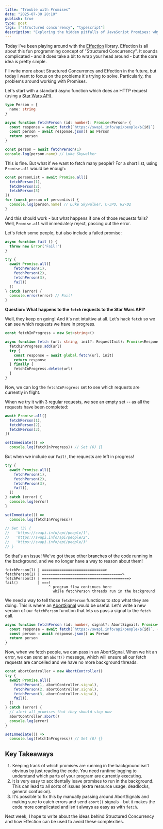 ```yaml
---
title: "Trouble with Promises"
date: "2025-07-30 20:10"
publish: true
type: post
tags: ["structured concurrency", "typescript"]
description: "Exploring the hidden pitfalls of JavaScript Promises: why uncancelled promises can quietly keep running, how it can lead to subtle bugs, and what we can do about it."
---
```


Today I've been playing around with the [Effection](https://frontside.com/effection/) library. Effection is all about this fun programming concept of "Structured Concurrency". It sounds complicated - and it does take a bit to wrap your head around - but the core idea is pretty simple. 

I'll write more about Structured Concurrency and Effection in the future, but today I want to focus on the problems it's trying to solve. Particularly, the problems around working with Promises.

Let's start with a standard async function which does an HTTP request (using a [Star Wars API](https://swapi.info)).

```typescript
type Person = {
  name: string
}

async function fetchPerson (id: number): Promise<Person> {
  const response = await fetch(`https://swapi.info/api/people/${id}`)
  const person = await response.json() as Person
  return person
}

const person = await fetchPerson(1)
console.log(person.name) // Luke Skywalker
```

This is fine. But what if we want to fetch many people?
For a short list, using `Promise.all` would be enough:

```typescript
const personList = await Promise.all([
  fetchPerson(1),
  fetchPerson(2),
  fetchPerson(3)
])
for (const person of personList) {
  console.log(person.name) // Luke Skywalker, C-3PO, R2-D2
}
```

And this should work - but what happens if one of those requests fails?
Well, `Promise.all` will immediately reject, passing out the error.

Let's fetch some people, but also include a failed promise:

```typescript
async function fail () {
  throw new Error('Fail!')
}

try {
  await Promise.all([
    fetchPerson(1),
    fetchPerson(2),
    fetchPerson(3),
    fail() 
  ])
} catch (error) {
  console.error(error) // Fail!
}
```

**Question: What happens to the `fetch` requests to the Star Wars API?**

Well, they keep on going! And it's not intuitive at all. 
Let's hack `fetch` so we can see which requests we have in progress.

```typescript
const fetchInProgress = new Set<string>()

async function fetch (url: string, init?: RequestInit): Promise<Response> {
  fetchInProgress.add(url)
  try {
    const response = await global.fetch(url, init)
    return response
  } finally {
    fetchInProgress.delete(url)
  }
}
```

Now, we can log the `fetchInProgress` set to see which requests are currently in flight.

When we try it with 3 regular requests, we see an empty set -- as all the requests have been completed:

```typescript
await Promise.all([
  fetchPerson(1),
  fetchPerson(2),
  fetchPerson(3),
])

setImmediate(() =>
  console.log(fetchInProgress)) // Set (0) {}
```

But when we include our `Fail!`, the requests are left in progress!

```typescript
try {
  await Promise.all([
    fetchPerson(1),
    fetchPerson(2),
    fetchPerson(3),
    fail(),
  ])
} catch (error) {
  console.log(error)
}

setImmediate(() =>
  console.log(fetchInProgress))
  
// Set (3) {
//   'https://swapi.info/api/people/1',
//   'https://swapi.info/api/people/2',
//   'https://swapi.info/api/people/3'
// }
```

So that's an issue! We've got these other branches of the code running in the background, and we no longer have a way to reason about them!

```
fetchPerson(1) | =============================>
fetchPerson(2) | =====================================>
fetchPerson(3) | ========================================>
fail()         | ===!
                    ^ program flow continues here
                      while fetchPerson threads run in the background
```

We need a way to tell those `fetchPerson` functions to stop what they are doing.
This is where an [AbortSignal](https://developer.mozilla.org/en-US/docs/Web/API/AbortSignal) would be useful. Let's write a new version of our `fetchPerson` function that lets us pass a signal to the `fetch` call.

```typescript
async function fetchPerson (id: number, signal?: AbortSignal): Promise<Person> {
  const response = await fetch(`https://swapi.info/api/people/${id}`, { signal })
  const person = await response.json() as Person
  return person
}
```

Now, when we fetch people, we can pass in an AbortSignal.
When we hit an error, we can send an `abort()` message, which will ensure all our fetch requests are cancelled and we have no more background threads. 

```typescript
const abortController = new AbortController()
try {
  await Promise.all([
    fetchPerson(1, abortController.signal),
    fetchPerson(2, abortController.signal),
    fetchPerson(3, abortController.signal),
    fail(),
  ])
} catch (error) {
  // alert all promises that they should stop now
  abortController.abort()
  console.log(error)
}

setImmediate(() =>
  console.log(fetchInProgress)) // Set (0) {}
```

## Key Takeaways

1. Keeping track of which promises are running in the background isn't obvious by just reading the code. You need runtime logging to understand which parts of your program are currently executing.
2. It is very easy to accidentally leave promises to run in the background. This can lead to all sorts of issues (extra resource usage, deadlocks, general confusion).
3. It's possible to fix this by manually passing around AbortSignals and making sure to catch errors and send `abort()` signals - but it makes the code more complicated and isn't always as easy as with `fetch`.

Next week, I hope to write about the ideas behind Structured Concurrency and how Effection can be used to avoid these complexities.